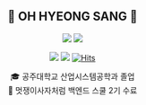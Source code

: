 <div align="center">
  
## 👋 OH HYEONG SANG 👋 
  
  
  <img src="https://github-readme-stats.vercel.app/api?username=ohy1023"/>
  <img src="http://mazassumnida.wtf/api/v2/generate_badge?boj=zvyg1023"/>
  

  <a href="https://velog.io/@zvyg1023"><img src="https://img.shields.io/badge/-TechBlog-20C997?style=flat-square&logo=Velog&logoColor=white&"/></a>
  <a href="/"><img src="https://img.shields.io/badge/-Portfolio-000000?style=flat-square&logo=Notion&logoColor=white"/></a>
  [![Hits](https://hits.seeyoufarm.com/api/count/incr/badge.svg?url=https%3A%2F%2Fgithub.com%2Fohy1023%2Fhit-counter&count_bg=%2379C83D&title_bg=%23555555&icon=&icon_color=%23E7E7E7&title=hits&edge_flat=false)](https://hits.seeyoufarm.com)
  
  🎓 공주대학교 산업시스템공학과 졸업  
  🦁 멋쟁이사자처럼 백엔드 스쿨 2기 수료   
 

  <br>
 
</div>


<!-- <div align="center">
  
 
  
  ### 🛠 SKILL 🛠
  <h5>Backend</h5>

  <img src="https://img.shields.io/badge/Java-007396?style=for-the-badge&logo=Java&logoColor=white">
  <img src="https://img.shields.io/badge/Spring-6DB33F?style=for-the-badge&logo=spring&logoColor=white">
  <img src="https://img.shields.io/badge/Bpring Boot-6DB33F?style=for-the-badge&logo=springboot&logoColor=white">
  <img src="https://img.shields.io/badge/Spring Security-6DB33F?style=for-the-badge&logo=springsecurity&logoColor=white">
  <img src="https://img.shields.io/badge/JSON Web Tokens-000000?style=for-the-badge&logo=JSON Web Tokens&logoColor=white">
  <br />

  <h5>DataBase</h5>

  <img src="https://img.shields.io/badge/mysql-4479A1?style=for-the-badge&logo=mysql&logoColor=white">
  <img src="https://img.shields.io/badge/Hibernate-A5915F?style=for-the-badge&logo=Hibernate&logoColor=white">
  <img src="https://img.shields.io/badge/mariaDB-003545?style=for-the-badge&logo=mariaDB&logoColor=white">
  <br />



  <h5>DevOps</h5>
  <img src="https://img.shields.io/badge/Amazon AWS-F5792A?style=for-the-badge&logo=Amazon AWS&logoColor=white">
  <br />

  <h5>Frontend</h5>

  <img src="https://img.shields.io/badge/html5-E34F26?style=for-the-badge&logo=html5&logoColor=white">
  <img src="https://img.shields.io/badge/css-1572B6?style=for-the-badge&logo=css3&logoColor=white">
  <img src="https://img.shields.io/badge/javascript-F7DF1E?style=for-the-badge&logo=javascript&logoColor=black">
  <img src="https://img.shields.io/badge/Mustache-59666C?style=for-the-badge&logo=Mustache&logoColor=white">
  <img src="https://img.shields.io/badge/jQuery-0769AD?style=for-the-badge&logo=jQuery&logoColor=white">
  <img src="https://img.shields.io/badge/bootstrap-7952B3?style=for-the-badge&logo=bootstrap&logoColor=white">
  <img src="https://img.shields.io/badge/vue.js-4FC08D?style=for-the-badge&logo=vue.js&logoColor=white">
  <br />


  <h5>Tool & Collaboration</h5>

  <img src="https://img.shields.io/badge/IntelliJ IDEA-000000?style=for-the-badge&logo=IntelliJ IDEA&logoColor=white">
  <img src="https://img.shields.io/badge/Eclipse-2C2255?style=for-the-badge&logo=Eclipse&logoColor=white">
  <img src="https://img.shields.io/badge/Visual%20Studio%20Code-007ACC?style=for-the-badge&logo=Visual%20Studio%20Code&logoColor=white">
  <img src="https://img.shields.io/badge/github-181717?style=for-the-badge&logo=GitHub&logoColor=white">
  <img src="https://img.shields.io/badge/git-F05032?style=for-the-badge&logo=git&logoColor=white">
  <img src="https://img.shields.io/badge/Jira%20Software-0052CC?style=for-the-badge&logo=Jira%20Software&logoColor=white">
  <img src="https://img.shields.io/badge/Notion-000000?style=for-the-badge&logo=Notion&logoColor=white">
  <img src="https://img.shields.io/badge/Mattermost-0058CC?style=for-the-badge&logo=Mattermost&logoColor=white">
  <img src="https://img.shields.io/badge/Blender-F5792A?style=for-the-badge&logo=Blender&logoColor=white">
<br />
<br />
 
</div>
 -->
